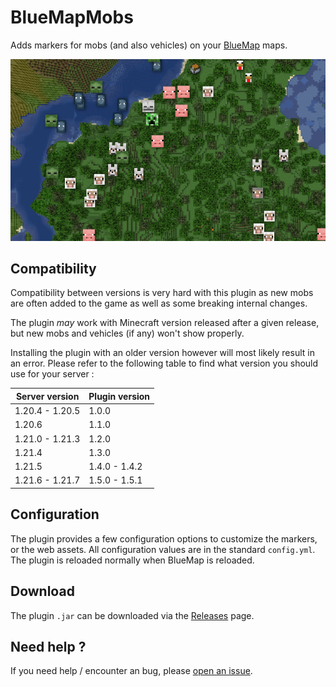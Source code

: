 # BlueMapMobs

Adds markers for mobs (and also vehicles) on your [BlueMap](https://github.com/BlueMap-Minecraft/BlueMap) maps.

![Demonstration picture](.github/assets/image.png)

## Compatibility

Compatibility between versions is very hard with this plugin as new mobs are often added to the game as well as some breaking internal changes.

The plugin *may* work with Minecraft version released after a given release, but new mobs and vehicles (if any) won't show properly.

Installing the plugin with an older version however will most likely result in an error. Please refer to the following table to find what version you should use for your server :

| Server version  | Plugin version |
|-----------------|----------------|
| 1.20.4 - 1.20.5 | 1.0.0          |
| 1.20.6          | 1.1.0          |
| 1.21.0 - 1.21.3 | 1.2.0          |
| 1.21.4          | 1.3.0          |
| 1.21.5          | 1.4.0 - 1.4.2  |
| 1.21.6 - 1.21.7 | 1.5.0 - 1.5.1  |


## Configuration

The plugin provides a few configuration options to customize the markers, or the web assets.
All configuration values are in the standard `config.yml`.
The plugin is reloaded normally when BlueMap is reloaded.

## Download

The plugin `.jar` can be downloaded via the [Releases](https://github.com/Renaud11232/BlueMapMobs/releases) page.

## Need help ?

If you need help / encounter an bug, please [open an issue](https://github.com/Renaud11232/BlueMapMobs/issues/new).